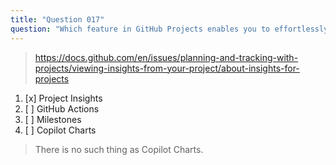 ```yaml
---
title: "Question 017"
question: "Which feature in GitHub Projects enables you to effortlessly generate graphs and charts for visualizing the current status and historical progression of your project?"
---
```



> https://docs.github.com/en/issues/planning-and-tracking-with-projects/viewing-insights-from-your-project/about-insights-for-projects
1. [x] Project Insights
1. [ ] GitHub Actions
1. [ ] Milestones
1. [ ] Copilot Charts
> There is no such thing as Copilot Charts.
